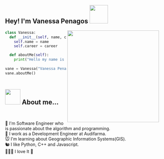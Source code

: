 
<h2> Hey! I'm Vanessa Penagos <img src="https://media.giphy.com/media/5bdhq6YF0szPaCEk9Y/giphy.gif" width="60"> </h2>
<img align='right' src="https://static.dribbble.com/users/876183/screenshots/4178051/_______.gif" width="300">

```python
class Vanessa:
  def __init__(self, name, career):
    self.name = name
    self.career = career

  def aboutMe(self):
    print("Hello my name is " + self.name + " and I am a " + self.career)
   
vane = Vanessa("Vanessa Penagos", "Software Engineer")
vane.aboutMe()
    
```

<h2>  <img src="https://media.giphy.com/media/mGcNjsfWAjY5AEZNw6/giphy.gif" width="50"> About me...</h2><br>

🐨  I'm Software Engineer who is passionate about the algorithm and programming. <br>
🐹  I work as a Development Engineer at Audifarma. <br>
🐭  I'm learning about Geographic Information Systems(GIS). <br>
🐿️  I like Python, C++ and Javascript. <br>
🐥🐯🐰 I love It 💜  
